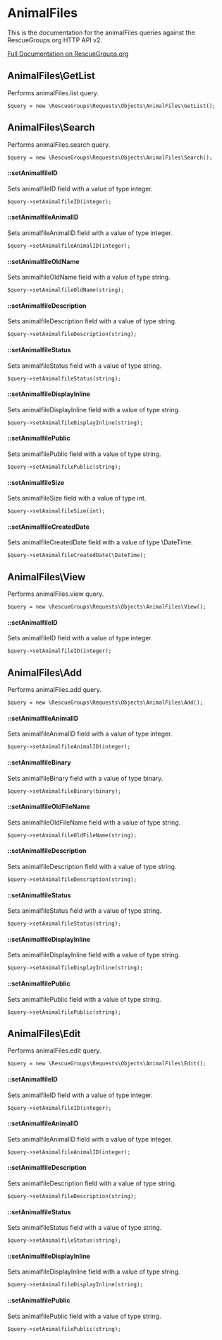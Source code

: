 # AnimalFiles

This is the documentation for the animalFiles queries against the RescueGroups.org HTTP API v2.

[Full Documentation on RescueGroups.org](https://userguide.rescuegroups.org/display/APIDG/Object+definitions#Objectdefinitions-animalFiles)

## AnimalFiles\GetList

Performs animalFiles.list query.

    $query = new \RescueGroups\Requests\Objects\AnimalFiles\GetList();



## AnimalFiles\Search

Performs animalFiles.search query.

    $query = new \RescueGroups\Requests\Objects\AnimalFiles\Search();

#### ::setAnimalfileID

Sets animalfileID field with a value of type integer.

    $query->setAnimalfileID(integer);

#### ::setAnimalfileAnimalID

Sets animalfileAnimalID field with a value of type integer.

    $query->setAnimalfileAnimalID(integer);

#### ::setAnimalfileOldName

Sets animalfileOldName field with a value of type string.

    $query->setAnimalfileOldName(string);

#### ::setAnimalfileDescription

Sets animalfileDescription field with a value of type string.

    $query->setAnimalfileDescription(string);

#### ::setAnimalfileStatus

Sets animalfileStatus field with a value of type string.

    $query->setAnimalfileStatus(string);

#### ::setAnimalfileDisplayInline

Sets animalfileDisplayInline field with a value of type string.

    $query->setAnimalfileDisplayInline(string);

#### ::setAnimalfilePublic

Sets animalfilePublic field with a value of type string.

    $query->setAnimalfilePublic(string);

#### ::setAnimalfileSize

Sets animalfileSize field with a value of type int.

    $query->setAnimalfileSize(int);

#### ::setAnimalfileCreatedDate

Sets animalfileCreatedDate field with a value of type \DateTime.

    $query->setAnimalfileCreatedDate(\DateTime);



## AnimalFiles\View

Performs animalFiles.view query.

    $query = new \RescueGroups\Requests\Objects\AnimalFiles\View();

#### ::setAnimalfileID

Sets animalfileID field with a value of type integer.

    $query->setAnimalfileID(integer);



## AnimalFiles\Add

Performs animalFiles.add query.

    $query = new \RescueGroups\Requests\Objects\AnimalFiles\Add();

#### ::setAnimalfileAnimalID

Sets animalfileAnimalID field with a value of type integer.

    $query->setAnimalfileAnimalID(integer);

#### ::setAnimalfileBinary

Sets animalfileBinary field with a value of type binary.

    $query->setAnimalfileBinary(binary);

#### ::setAnimalfileOldFileName

Sets animalfileOldFileName field with a value of type string.

    $query->setAnimalfileOldFileName(string);

#### ::setAnimalfileDescription

Sets animalfileDescription field with a value of type string.

    $query->setAnimalfileDescription(string);

#### ::setAnimalfileStatus

Sets animalfileStatus field with a value of type string.

    $query->setAnimalfileStatus(string);

#### ::setAnimalfileDisplayInline

Sets animalfileDisplayInline field with a value of type string.

    $query->setAnimalfileDisplayInline(string);

#### ::setAnimalfilePublic

Sets animalfilePublic field with a value of type string.

    $query->setAnimalfilePublic(string);



## AnimalFiles\Edit

Performs animalFiles.edit query.

    $query = new \RescueGroups\Requests\Objects\AnimalFiles\Edit();

#### ::setAnimalfileID

Sets animalfileID field with a value of type integer.

    $query->setAnimalfileID(integer);

#### ::setAnimalfileAnimalID

Sets animalfileAnimalID field with a value of type integer.

    $query->setAnimalfileAnimalID(integer);

#### ::setAnimalfileDescription

Sets animalfileDescription field with a value of type string.

    $query->setAnimalfileDescription(string);

#### ::setAnimalfileStatus

Sets animalfileStatus field with a value of type string.

    $query->setAnimalfileStatus(string);

#### ::setAnimalfileDisplayInline

Sets animalfileDisplayInline field with a value of type string.

    $query->setAnimalfileDisplayInline(string);

#### ::setAnimalfilePublic

Sets animalfilePublic field with a value of type string.

    $query->setAnimalfilePublic(string);





